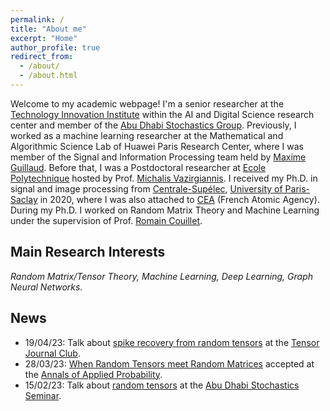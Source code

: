 ```yaml
---
permalink: /
title: "About me"
excerpt: "Home"
author_profile: true
redirect_from: 
  - /about/
  - /about.html
---
```


Welcome to my academic webpage! I'm a senior researcher at the [Technology Innovation Institute](https://www.tii.ae/) within the AI and Digital Science research center and member of the [Abu Dhabi Stochastics Group](https://wp.nyu.edu/adsg/). Previously, I worked as a machine learning researcher at the Mathematical and Algorithmic Science Lab of Huawei Paris Research Center, where I was member of the Signal and Information Processing team held by [Maxime Guillaud](http://research.mguillaud.net/). Before that, I was a Postdoctoral researcher at [Ecole Polytechnique](https://www.polytechnique.edu/en) hosted by Prof. [Michalis Vazirgiannis](http://www.lix.polytechnique.fr/Labo/Michalis.Vazirgiannis/). I received my Ph.D. in signal and image processing from [Centrale-Supélec](https://www.centralesupelec.fr/), [University of Paris-Saclay](https://www.universite-paris-saclay.fr/en) in 2020, where I was also attached to [CEA](http://www.cea.fr/) (French Atomic Agency). During my Ph.D. I worked on Random Matrix Theory and Machine Learning under the supervision of Prof. [Romain Couillet](https://romaincouillet.hebfree.org/).

**Main Research Interests**
-
*Random Matrix/Tensor Theory, Machine Learning, Deep Learning, Graph Neural Networks.*

News
-
- 19/04/23: Talk about [spike recovery from random tensors](http://math.univ-lyon1.fr/~vignes/pmwiki/Docs/TJC/TJC-20230419-Seddik.pdf) at the [Tensor Journal Club](http://math.univ-lyon1.fr/homes-www/vignes/TJC/Now).
- 28/03/23: [When Random Tensors meet Random Matrices](https://arxiv.org/abs/2112.12348) accepted at the [Annals of Applied Probability](https://imstat.org/journals-and-publications/annals-of-applied-probability/).
- 15/02/23: Talk about [random tensors](https://melaseddik.github.io/files/slides/slides_random_tensors.pdf) at the [Abu Dhabi Stochastics Seminar](https://wp.nyu.edu/adps/).



